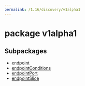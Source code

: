 ```yaml
---
permalink: /1.16/discovery/v1alpha1
---
```


# package v1alpha1



## Subpackages

* [endpoint](discovery-v1alpha1-endpoint.md)
* [endpointConditions](discovery-v1alpha1-endpointConditions.md)
* [endpointPort](discovery-v1alpha1-endpointPort.md)
* [endpointSlice](discovery-v1alpha1-endpointSlice.md)